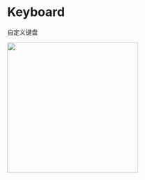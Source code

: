 # Keyboard
自定义键盘
<div class='row'>
        <img src='https://github.com/1067899750/Keyboard/tree/master/image' width="300px"/>
</div>
